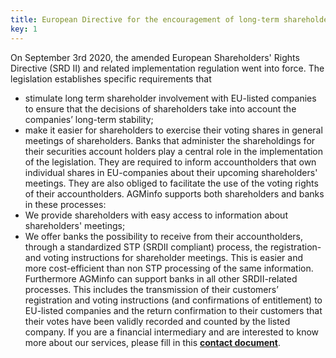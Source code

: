 ```yaml
---
title: European Directive for the encouragement of long-term shareholder engagement
key: 1
---
```


On September 3rd 2020, the amended European Shareholders' Rights Directive (SRD II) and related implementation regulation went into force.
The legislation establishes specific requirements that
* stimulate long term shareholder involvement with EU-listed companies to ensure that the decisions of shareholders take into account the companies’ long-term stability;
* make it easier for shareholders to exercise their voting shares in general meetings of shareholders.
Banks that administer the shareholdings for their securities account holders play a central role in the implementation of the legislation. They are required to inform accountholders that own individual shares in EU-companies about their upcoming shareholders' meetings. They are also obliged to facilitate the use of the voting rights of their accountholders.
AGMinfo supports both shareholders and banks in these processes:
* We provide shareholders with easy access to information about shareholders' meetings;
* We offer banks the possibility to receive from their accountholders, through a standardized STP (SRDII compliant) process, the registration- and voting instructions for shareholder meetings. This is easier and more cost-efficient than non STP  processing of the same information.
Furthermore AGMinfo can support banks in all other SRDII-related processes. This includes the transmission of their customers’ registration and voting instructions (and confirmations of entitlement) to EU-listed companies and the return confirmation to their customers that their votes have been validly recorded and counted by the listed company.
If you are a financial intermediary and are interested to know more about our services, please fill in this **[contact document](/contact/)**.
